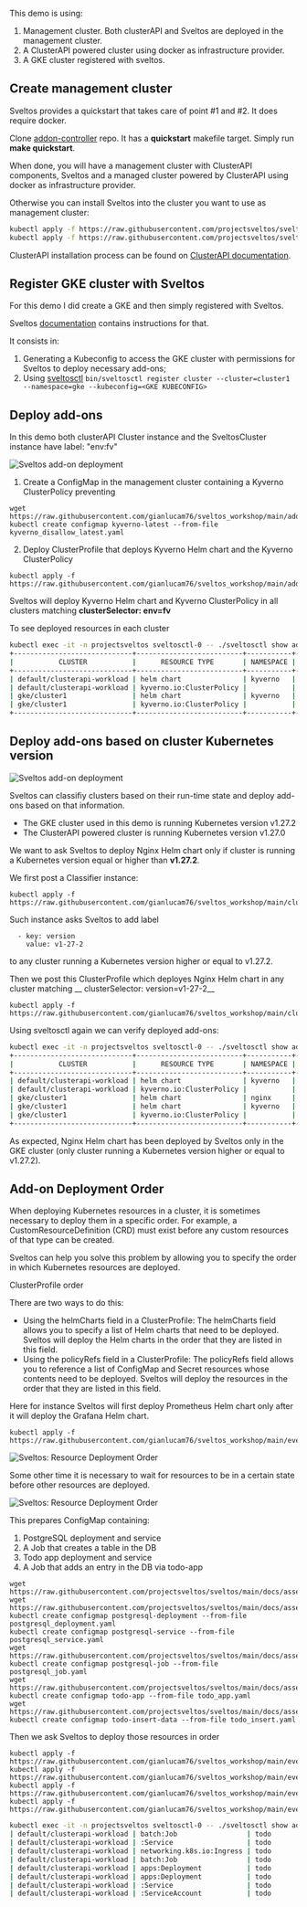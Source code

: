 This demo is using:

1. Management cluster. Both clusterAPI and Sveltos are deployed in the management cluster.
2. A ClusterAPI powered cluster using docker as infrastructure provider.
3. A GKE cluster registered with sveltos.

## Create management cluster

Sveltos provides a quickstart that takes care of point #1 and #2. It does require docker.

Clone [addon-controller](https://github.com/projectsveltos/addon-controller) repo. It has a __quickstart__ makefile target. Simply run __make quickstart__.

When done, you will have a management cluster with ClusterAPI components, Sveltos and a managed cluster powered by ClusterAPI using docker as infrastructure provider.

Otherwise you can install Sveltos into the cluster you want to use as management cluster:

```bash
kubectl apply -f https://raw.githubusercontent.com/projectsveltos/sveltos/main/manifest/manifest.yaml
kubectl apply -f https://raw.githubusercontent.com/projectsveltos/sveltos/main/manifest/default-classifier.yaml
```

ClusterAPI installation process can be found on [ClusterAPI documentation](https://cluster-api.sigs.k8s.io/user/quick-start).

## Register GKE cluster with Sveltos

For this demo I did create a GKE and then simply registered with Sveltos.

Sveltos [documentation](https://projectsveltos.github.io/sveltos/register-cluster/) contains instructions for that.

It consists in:

1. Generating a Kubeconfig to access the GKE cluster with permissions for Sveltos to deploy necessary add-ons;
2. Using [sveltosctl](https://github.com/projectsveltos/sveltosctl) 
```bin/sveltosctl register cluster --cluster=cluster1 --namespace=gke --kubeconfig=<GKE KUBECONFIG>```

## Deploy add-ons

In this demo both clusterAPI Cluster instance and the SveltosCluster instance have label: "env:fv"

![Sveltos add-on deployment](https://github.com/projectsveltos/sveltos/blob/main/docs/assets/addons_deployment.gif)

1. Create a ConfigMap in the management cluster containing a Kyverno ClusterPolicy preventing 
```
wget https://raw.githubusercontent.com/gianlucam76/sveltos_workshop/main/addon_distribution/kyverno_disallow_latest.yaml
kubectl create configmap kyverno-latest --from-file kyverno_disallow_latest.yaml
```
2. Deploy ClusterProfile that deploys Kyverno Helm chart and the Kyverno ClusterPolicy
```
kubectl apply -f https://raw.githubusercontent.com/gianlucam76/sveltos_workshop/main/addon_distribution/clusterprofile_with_kyverno.yaml
```

Sveltos will deploy Kyverno Helm chart and Kyverno ClusterPolicy in all clusters matching __clusterSelector: env=fv__

To see deployed resources in each cluster

```bash
kubectl exec -it -n projectsveltos sveltosctl-0 -- ./sveltosctl show addons
+-----------------------------+--------------------------+-----------+---------------------+---------+-------------------------------+------------------+
|           CLUSTER           |      RESOURCE TYPE       | NAMESPACE |        NAME         | VERSION |             TIME              | CLUSTER PROFILES |
+-----------------------------+--------------------------+-----------+---------------------+---------+-------------------------------+------------------+
| default/clusterapi-workload | helm chart               | kyverno   | kyverno-latest      | 3.0.1   | 2023-08-30 04:41:42 -0700 PDT | kyverno          |
| default/clusterapi-workload | kyverno.io:ClusterPolicy |           | disallow-latest-tag | N/A     | 2023-08-30 04:42:00 -0700 PDT | kyverno          |
| gke/cluster1                | helm chart               | kyverno   | kyverno-latest      | 3.0.1   | 2023-08-30 04:46:55 -0700 PDT | kyverno          |
| gke/cluster1                | kyverno.io:ClusterPolicy |           | disallow-latest-tag | N/A     | 2023-08-30 04:47:33 -0700 PDT | kyverno          |
+-----------------------------+--------------------------+-----------+---------------------+---------+-------------------------------+------------------+
```

## Deploy add-ons based on cluster Kubernetes version

![Sveltos add-on deployment](https://github.com/projectsveltos/sveltos/blob/main/docs/assets/classifier.gif)

Sveltos can classifiy clusters based on their run-time state and deploy add-ons based on that information.

- The GKE cluster used in this demo is running Kubernetes version v1.27.2
- The ClusterAPI powered cluster is running Kubernetes version v1.27.0

We want to ask Sveltos to deploy Nginx Helm chart only if cluster is running a Kubernetes version equal or higher than __v1.27.2__.

We first post a Classifier instance:

```
kubectl apply -f https://raw.githubusercontent.com/gianlucam76/sveltos_workshop/main/cluster_classification/classifier.yaml
```

Such instance asks Sveltos to add label 
```
  - key: version
    value: v1-27-2
```

to any cluster running a Kubernetes version higher or equal to v1.27.2.

Then we post this ClusterProfile which deployes Nginx Helm chart in any cluster matching __ clusterSelector: version=v1-27-2__

```
kubectl apply -f https://raw.githubusercontent.com/gianlucam76/sveltos_workshop/main/cluster_classification/clusterprofile.yaml
```

Using sveltosctl again we can verify deployed add-ons:

```bash
kubectl exec -it -n projectsveltos sveltosctl-0 -- ./sveltosctl show addons
+-----------------------------+--------------------------+-----------+---------------------+---------+-------------------------------+------------------+
|           CLUSTER           |      RESOURCE TYPE       | NAMESPACE |        NAME         | VERSION |             TIME              | CLUSTER PROFILES |
+-----------------------------+--------------------------+-----------+---------------------+---------+-------------------------------+------------------+
| default/clusterapi-workload | helm chart               | kyverno   | kyverno-latest      | 3.0.1   | 2023-08-30 04:41:42 -0700 PDT | kyverno          |
| default/clusterapi-workload | kyverno.io:ClusterPolicy |           | disallow-latest-tag | N/A     | 2023-08-30 04:42:00 -0700 PDT | kyverno          |
| gke/cluster1                | helm chart               | nginx     | ngix-latest         | 0.18.0  | 2023-08-30 04:54:59 -0700 PDT | nginx            |
| gke/cluster1                | helm chart               | kyverno   | kyverno-latest      | 3.0.1   | 2023-08-30 04:46:55 -0700 PDT | kyverno          |
| gke/cluster1                | kyverno.io:ClusterPolicy |           | disallow-latest-tag | N/A     | 2023-08-30 04:47:33 -0700 PDT | kyverno          |
+-----------------------------+--------------------------+-----------+---------------------+---------+-------------------------------+------------------+
```

As expected, Nginx Helm chart has been deployed by Sveltos only in the GKE cluster (only cluster running a Kubernetes version higher or equal to v1.27.2).

## Add-on Deployment Order

When deploying Kubernetes resources in a cluster, it is sometimes necessary to deploy them in a specific order. For example, a CustomResourceDefinition (CRD) must exist before any custom resources of that type can be created.

Sveltos can help you solve this problem by allowing you to specify the order in which Kubernetes resources are deployed.

ClusterProfile order

There are two ways to do this:

- Using the helmCharts field in a ClusterProfile: The helmCharts field allows you to specify a list of Helm charts that need to be deployed. Sveltos will deploy the Helm charts in the order that they are listed in this field.
- Using the policyRefs field in a ClusterProfile: The policyRefs field allows you to reference a list of ConfigMap and Secret resources whose contents need to be deployed. Sveltos will deploy the resources in the order that they are listed in this field.

Here for instance Sveltos will first deploy Prometheus Helm chart only after it will deploy the Grafana Helm chart.

```
kubectl apply -f https://raw.githubusercontent.com/gianlucam76/sveltos_workshop/main/events/helm_order.yaml
```

![Sveltos: Resource Deployment Order](https://github.com/projectsveltos/sveltos/blob/main/docs/assets/helm_chart_order.gif)

Some other time it is necessary to wait for resources to be in a certain state before other resources are deployed.

![Sveltos: Resource Deployment Order](https://github.com/projectsveltos/sveltos/raw/main/docs/assets/sveltos_resource_order.gif)

This prepares ConfigMap containing:
1. PostgreSQL deployment and service
2. A Job that creates a table in the DB
3. Todo app deployment and service
4. A Job that adds an entry in the DB via todo-app

```
wget https://raw.githubusercontent.com/projectsveltos/sveltos/main/docs/assets/postgresql_deployment.yaml
wget https://raw.githubusercontent.com/projectsveltos/sveltos/main/docs/assets/postgresql_service.yaml
kubectl create configmap postgresql-deployment --from-file postgresql_deployment.yaml 
kubectl create configmap postgresql-service --from-file postgresql_service.yaml 
wget https://raw.githubusercontent.com/projectsveltos/sveltos/main/docs/assets/postgresql_job.yaml
kubectl create configmap postgresql-job --from-file postgresql_job.yaml
wget https://raw.githubusercontent.com/projectsveltos/sveltos/main/docs/assets/todo_app.yaml
kubectl create configmap todo-app --from-file todo_app.yaml
wget https://raw.githubusercontent.com/projectsveltos/sveltos/main/docs/assets/todo_insert.yaml
kubectl create configmap todo-insert-data --from-file todo_insert.yaml
```

Then we ask Sveltos to deploy those resources in order

```
kubectl apply -f https://raw.githubusercontent.com/gianlucam76/sveltos_workshop/main/events/deploy_todo_app.yaml
kubectl apply -f https://raw.githubusercontent.com/gianlucam76/sveltos_workshop/main/events/create_table_job.yaml
kubectl apply -f https://raw.githubusercontent.com/gianlucam76/sveltos_workshop/main/events/add_entry.yaml
kubectl apply -f https://raw.githubusercontent.com/gianlucam76/sveltos_workshop/main/events/postgresql.yaml
```

```bash
kubectl exec -it -n projectsveltos sveltosctl-0 -- ./sveltosctl show addons --namespace=default |grep todo
| default/clusterapi-workload | batch:Job                 | todo       | todo-table          | N/A     | 2023-08-30 05:09:00 -0700 PDT | sveltos-qxkbueopqyvp5u3kdld7 |
| default/clusterapi-workload | :Service                  | todo       | todo-gitops         | N/A     | 2023-08-30 05:09:42 -0700 PDT | sveltos-mot1d4nk7s99dkys2u3n |
| default/clusterapi-workload | networking.k8s.io:Ingress | todo       | todo                | N/A     | 2023-08-30 05:09:42 -0700 PDT | sveltos-mot1d4nk7s99dkys2u3n |
| default/clusterapi-workload | batch:Job                 | todo       | todo-insert         | N/A     | 2023-08-30 05:10:25 -0700 PDT | sveltos-0s8azt6e3g00aeltkpmj |
| default/clusterapi-workload | apps:Deployment           | todo       | todo-gitops         | N/A     | 2023-08-30 05:09:42 -0700 PDT | sveltos-mot1d4nk7s99dkys2u3n |
| default/clusterapi-workload | apps:Deployment           | todo       | postgresql          | N/A     | 2023-08-30 05:08:48 -0700 PDT | postgresql                   |
| default/clusterapi-workload | :Service                  | todo       | postgresql          | N/A     | 2023-08-30 05:08:48 -0700 PDT | postgresql                   |
| default/clusterapi-workload | :ServiceAccount           | todo       | todo-gitops         | N/A     | 2023-08-30 05:09:42 -0700 PDT | sveltos-mot1d4nk7s99dkys2u3n |
```
